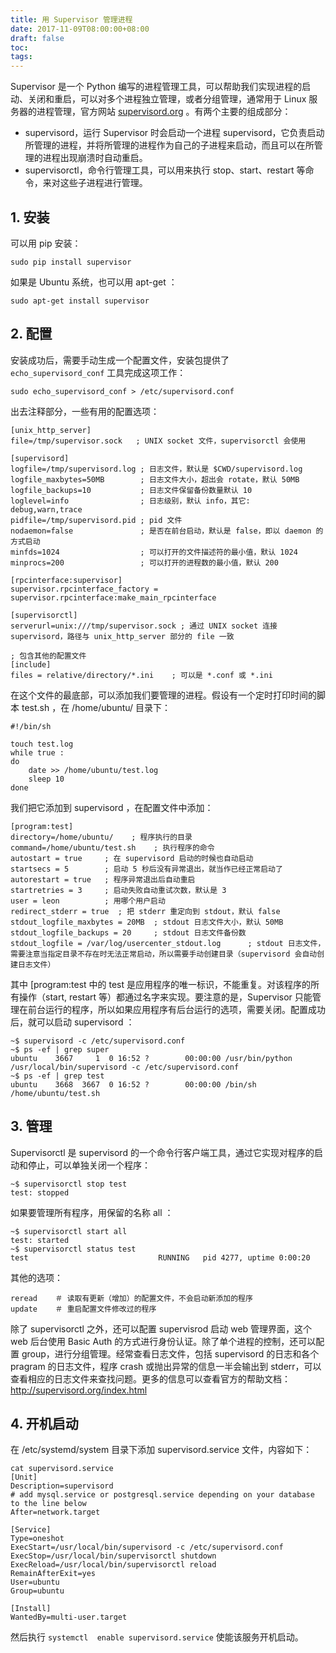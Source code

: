 ```yaml
---
title: 用 Supervisor 管理进程
date: 2017-11-09T08:00:00+08:00
draft: false
toc:
tags:
---
```



Supervisor 是一个 Python 编写的进程管理工具，可以帮助我们实现进程的启动、关闭和重启，可以对多个进程独立管理，或者分组管理，通常用于 Linux 服务器的进程管理，官方网站 [supervisord.org](http://supervisord.org) 。有两个主要的组成部分：

* supervisord，运行 Supervisor 时会启动一个进程 supervisord，它负责启动所管理的进程，并将所管理的进程作为自己的子进程来启动，而且可以在所管理的进程出现崩溃时自动重启。
* supervisorctl，命令行管理工具，可以用来执行 stop、start、restart 等命令，来对这些子进程进行管理。

## 1. 安装

可以用 pip 安装：
   
    sudo pip install supervisor

如果是 Ubuntu 系统，也可以用 apt-get ：

    sudo apt-get install supervisor

## 2. 配置

安装成功后，需要手动生成一个配置文件，安装包提供了 `echo_supervisord_conf` 工具完成这项工作：

    sudo echo_supervisord_conf > /etc/supervisord.conf

出去注释部分，一些有用的配置选项：

    [unix_http_server]
    file=/tmp/supervisor.sock   ; UNIX socket 文件，supervisorctl 会使用
    
    [supervisord]
    logfile=/tmp/supervisord.log ; 日志文件，默认是 $CWD/supervisord.log
    logfile_maxbytes=50MB        ; 日志文件大小，超出会 rotate，默认 50MB
    logfile_backups=10           ; 日志文件保留备份数量默认 10
    loglevel=info                ; 日志级别，默认 info，其它: debug,warn,trace
    pidfile=/tmp/supervisord.pid ; pid 文件
    nodaemon=false               ; 是否在前台启动，默认是 false，即以 daemon 的方式启动
    minfds=1024                  ; 可以打开的文件描述符的最小值，默认 1024
    minprocs=200                 ; 可以打开的进程数的最小值，默认 200
    
    [rpcinterface:supervisor]
    supervisor.rpcinterface_factory = supervisor.rpcinterface:make_main_rpcinterface
    
    [supervisorctl]
    serverurl=unix:///tmp/supervisor.sock ; 通过 UNIX socket 连接 supervisord，路径与 unix_http_server 部分的 file 一致

    ; 包含其他的配置文件
    [include]
    files = relative/directory/*.ini    ; 可以是 *.conf 或 *.ini

在这个文件的最底部，可以添加我们要管理的进程。假设有一个定时打印时间的脚本 test.sh ，在 /home/ubuntu/ 目录下：

    #!/bin/sh
    
    touch test.log
    while true :
    do
        date >> /home/ubuntu/test.log
        sleep 10
    done

我们把它添加到 supervisord ，在配置文件中添加：

    [program:test]
    directory=/home/ubuntu/    ; 程序执行的目录
    command=/home/ubuntu/test.sh    ; 执行程序的命令
    autostart = true     ; 在 supervisord 启动的时候也自动启动
    startsecs = 5        ; 启动 5 秒后没有异常退出，就当作已经正常启动了
    autorestart = true   ; 程序异常退出后自动重启
    startretries = 3     ; 启动失败自动重试次数，默认是 3
    user = leon          ; 用哪个用户启动
    redirect_stderr = true  ; 把 stderr 重定向到 stdout，默认 false
    stdout_logfile_maxbytes = 20MB  ; stdout 日志文件大小，默认 50MB
    stdout_logfile_backups = 20     ; stdout 日志文件备份数
    stdout_logfile = /var/log/usercenter_stdout.log      ; stdout 日志文件，需要注意当指定目录不存在时无法正常启动，所以需要手动创建目录（supervisord 会自动创建日志文件）

其中 [program:test 中的 test 是应用程序的唯一标识，不能重复。对该程序的所有操作（start, restart 等）都通过名字来实现。要注意的是，Supervisor 只能管理在前台运行的程序，所以如果应用程序有后台运行的选项，需要关闭。配置成功后，就可以启动 supervisord ：

    ~$ supervisord -c /etc/supervisord.conf
    ~$ ps -ef | grep super
    ubuntu    3667     1  0 16:52 ?        00:00:00 /usr/bin/python /usr/local/bin/supervisord -c /etc/supervisord.conf
    ~$ ps -ef | grep test
    ubuntu    3668  3667  0 16:52 ?        00:00:00 /bin/sh /home/ubuntu/test.sh

## 3. 管理

Supervisorctl 是 supervisord 的一个命令行客户端工具，通过它实现对程序的启动和停止，可以单独关闭一个程序：

    ~$ supervisorctl stop test
    test: stopped

如果要管理所有程序，用保留的名称 all ：

    ~$ supervisorctl start all
    test: started
    ~$ supervisorctl status test
    test                             RUNNING   pid 4277, uptime 0:00:20

其他的选项：

    reread    ＃ 读取有更新（增加）的配置文件，不会启动新添加的程序
    update    ＃ 重启配置文件修改过的程序

除了 supervisorctl 之外，还可以配置 supervisrod 启动 web 管理界面，这个 web 后台使用 Basic Auth 的方式进行身份认证。除了单个进程的控制，还可以配置 group，进行分组管理。经常查看日志文件，包括 supervisord 的日志和各个 pragram 的日志文件，程序 crash 或抛出异常的信息一半会输出到 stderr，可以查看相应的日志文件来查找问题。更多的信息可以查看官方的帮助文档：<http://supervisord.org/index.html>

## 4. 开机启动

在 /etc/systemd/system 目录下添加 supervisord.service 文件，内容如下：

    cat supervisord.service
    [Unit]
    Description=supervisord
    # add mysql.service or postgresql.service depending on your database to the line below
    After=network.target
    
    [Service]
    Type=oneshot
    ExecStart=/usr/local/bin/supervisord -c /etc/supervisord.conf
    ExecStop=/usr/local/bin/supervisorctl shutdown
    ExecReload=/usr/local/bin/supervisorctl reload
    RemainAfterExit=yes
    User=ubuntu
    Group=ubuntu
    
    [Install]
    WantedBy=multi-user.target

然后执行 `systemctl  enable supervisord.service` 使能该服务开机启动。
